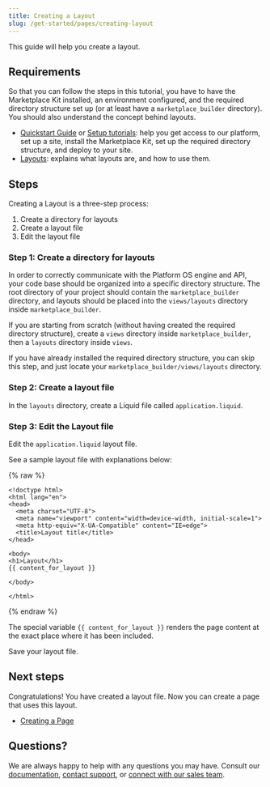 ```yaml
---
title: Creating a Layout
slug: /get-started/pages/creating-layout
---
```

This guide will help you create a layout.  

## Requirements
So that you can follow the steps in this tutorial, you have to have the Marketplace Kit installed, an environment configured, and the required directory structure set up (or at least have a `marketplace_builder` directory). You should also understand the concept behind layouts. 

* [Quickstart Guide]() or [Setup tutorials](): help you get access to our platform, set up a site, install the Marketplace Kit, set up the required directory structure, and deploy to your site.    
* [Layouts](): explains what layouts are, and how to use them. 

## Steps 

Creating a Layout is a three-step process:

1. Create a directory for layouts
2. Create a layout file
3. Edit the layout file 

### Step 1: Create a directory for layouts
In order to correctly communicate with the Platform OS engine and API, your code base should be organized into a specific directory structure. The root directory of your project should contain the `marketplace_builder` directory, and layouts should be placed into the `views/layouts` directory inside `marketplace_builder`. 

If you are starting from scratch (without having created the required directory structure), create a `views` directory inside `marketplace_builder`, then a `layouts` directory inside `views`.

If you have already installed the required directory structure, you can skip this step, and just locate your `marketplace_builder/views/layouts` directory. 

### Step 2: Create a layout file
In the `layouts` directory, create a Liquid file called `application.liquid`. 

### Step 3: Edit the Layout file 
Edit the `application.liquid` layout file. 

See a sample layout file with explanations below:

{% raw %}

```liquid
<!doctype html>
<html lang="en">
<head>
  <meta charset="UTF-8">
  <meta name="viewport" content="width=device-width, initial-scale=1">
  <meta http-equiv="X-UA-Compatible" content="IE=edge">
  <title>Layout title</title>
</head>

<body>
<h1>Layout</h1>
{{ content_for_layout }}

</body>

</html>

```

{% endraw %}


The special variable `{{ content_for_layout }}` renders the page content at the exact place where it has been included. 

Save your layout file. 

## Next steps
Congratulations! You have created a layout file. Now you can create a page that uses this layout.  

* [Creating a Page]()

## Questions?

We are always happy to help with any questions you may have. Consult our  [documentation](), [contact support](), or  [connect with our sales team](). 
